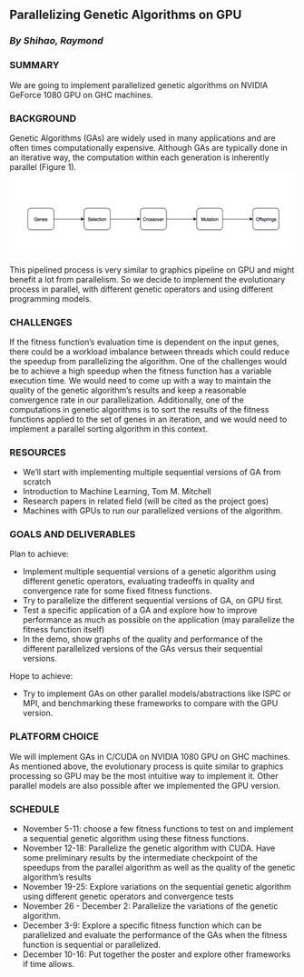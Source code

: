 ## Parallelizing Genetic Algorithms on GPU
### _By Shihao, Raymond_

### SUMMARY
We are going to implement parallelized genetic algorithms on NVIDIA GeForce 1080 GPU on GHC machines.

### BACKGROUND
Genetic Algorithms (GAs) are widely used in many applications and are often times computationally expensive. Although GAs are typically done in an iterative way, the computation within each generation is inherently parallel (Figure 1).
![Figure 1.General Evolutionary Process of GA](evolutionary_process.png)

This pipelined process is very similar to graphics pipeline on GPU and might benefit a lot from parallelism. So we decide to implement the evolutionary process in parallel, with different genetic operators and using different programming models.

### CHALLENGES
If the fitness function’s evaluation time is dependent on the input genes, there could be a workload imbalance between threads which could reduce the speedup from parallelizing the algorithm. One of the challenges would be to achieve a high speedup when the fitness function has a variable execution time. We would need to come up with a way to maintain the quality of the genetic algorithm’s results and keep a reasonable convergence rate in our parallelization. Additionally, one of the computations in genetic algorithms is to sort the results of the fitness functions applied to the set of genes in an iteration, and we would need to implement a parallel sorting algorithm in this context.

### RESOURCES
* We’ll start with implementing multiple sequential versions of GA from scratch
* Introduction to Machine Learning, Tom M. Mitchell
* Research papers in related field (will be cited as the project goes)
* Machines with GPUs to run our parallelized versions of the algorithm.

### GOALS AND DELIVERABLES
Plan to achieve:
* Implement multiple sequential versions of a genetic algorithm using different genetic operators, evaluating tradeoffs in quality and convergence rate for some fixed fitness functions.
* Try to parallelize the different sequential versions of GA, on GPU first.
* Test a specific application of a GA and explore how to improve performance as much as possible on the application (may parallelize the fitness function itself)
* In the demo, show graphs of the quality and performance of the different parallelized versions of the GAs versus their sequential versions.

Hope to achieve:
* Try to implement GAs on other parallel models/abstractions like ISPC or MPI, and benchmarking these frameworks to compare with the GPU version.

### PLATFORM CHOICE
We will implement GAs in C/CUDA on NVIDIA 1080 GPU on GHC machines. As mentioned above, the evolutionary process is quite similar to graphics processing so GPU may be the most intuitive way to implement it. Other parallel models are also possible after we implemented the GPU version.

### SCHEDULE
* November 5-11: choose a few fitness functions to test on and implement a sequential genetic algorithm using these fitness functions.
* November 12-18: Parallelize the genetic algorithm with CUDA. Have some preliminary results by the intermediate checkpoint of the speedups from the parallel algorithm as well as the quality of the genetic algorithm’s results
* November 19-25: Explore variations on the sequential genetic algorithm using different genetic operators and convergence tests
* November 26 - December 2: Parallelize the variations of the genetic algorithm.
* December 3-9: Explore a specific fitness function which can be parallelized and evaluate the performance of the GAs when the fitness function is sequential or parallelized.
* December 10-16: Put together the poster and explore other frameworks if time allows.
